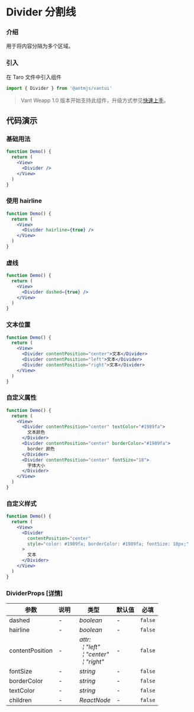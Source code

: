 # Divider 分割线

### 介绍

用于将内容分隔为多个区域。

### 引入

在 Taro 文件中引入组件

```js
import { Divider } from '@antmjs/vantui'
```

> Vant Weapp 1.0 版本开始支持此组件，升级方式参见[快速上手](#/quickstart)。

## 代码演示

### 基础用法

```jsx
function Demo() {
  return (
    <View>
      <Divider />
    </View>
  )
}
```

### 使用 hairline

```jsx
function Demo() {
  return (
    <View>
      <Divider hairline={true} />
    </View>
  )
}
```

### 虚线

```jsx
function Demo() {
  return (
    <View>
      <Divider dashed={true} />
    </View>
  )
}
```

### 文本位置

```jsx
function Demo() {
  return (
    <View>
      <Divider contentPosition="center">文本</Divider>
      <Divider contentPosition="left">文本</Divider>
      <Divider contentPosition="right">文本</Divider>
    </View>
  )
}
```

### 自定义属性

```jsx
function Demo() {
  return (
    <View>
      <Divider contentPosition="center" textColor="#1989fa">
        文本颜色
      </Divider>
      <Divider contentPosition="center" borderColor="#1989fa">
        border 颜色
      </Divider>
      <Divider contentPosition="center" fontSize="18">
        字体大小
      </Divider>
    </View>
  )
}
```

### 自定义样式

```jsx
function Demo() {
  return (
    <View>
      <Divider
        contentPosition="center"
        style="color: #1989fa; borderColor: #1989fa; fontSize: 18px;"
      >
        文本
      </Divider>
    </View>
  )
}
```

### DividerProps [[详情]](https://github.com/AntmJS/vantui/tree/main/packages/vantui/types/divider.d.ts)

| 参数            | 说明 | 类型                                                                                                                                                                           | 默认值 | 必填    |
| --------------- | ---- | ------------------------------------------------------------------------------------------------------------------------------------------------------------------------------ | ------ | ------- |
| dashed          | -    | _&nbsp;&nbsp;boolean<br/>_                                                                                                                                                     | -      | `false` |
| hairline        | -    | _&nbsp;&nbsp;boolean<br/>_                                                                                                                                                     | -      | `false` |
| contentPosition | -    | _&nbsp;&nbsp;attr:<br/>&nbsp;&nbsp;&nbsp;&nbsp;&brvbar;&nbsp;"left"<br/>&nbsp;&nbsp;&nbsp;&nbsp;&brvbar;&nbsp;"center"<br/>&nbsp;&nbsp;&nbsp;&nbsp;&brvbar;&nbsp;"right"<br/>_ | -      | `false` |
| fontSize        | -    | _&nbsp;&nbsp;string<br/>_                                                                                                                                                      | -      | `false` |
| borderColor     | -    | _&nbsp;&nbsp;string<br/>_                                                                                                                                                      | -      | `false` |
| textColor       | -    | _&nbsp;&nbsp;string<br/>_                                                                                                                                                      | -      | `false` |
| children        | -    | _&nbsp;&nbsp;ReactNode<br/>_                                                                                                                                                   | -      | `false` |
